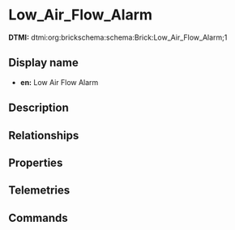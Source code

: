 # Low_Air_Flow_Alarm
**DTMI:** dtmi:org:brickschema:schema:Brick:Low_Air_Flow_Alarm;1
## Display name
- **en:** Low Air Flow Alarm
## Description
## Relationships
## Properties
## Telemetries
## Commands

